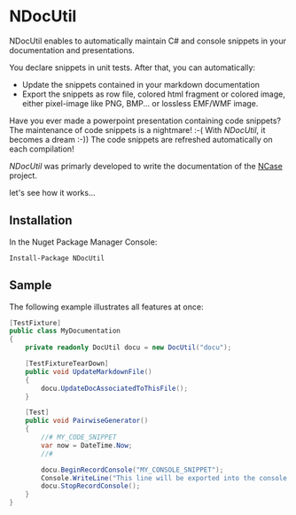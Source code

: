 NDocUtil
========

NDocUtil enables to automatically maintain C# and console snippets in your documentation and presentations. 

You declare snippets in unit tests. After that, you can automatically:

- Update the snippets contained in your markdown documentation 
- Export the snippets as row file, colored html fragment or colored image, either pixel-image like PNG, BMP... or lossless EMF/WMF image.

Have you ever made a powerpoint presentation containing code snippets? The maintenance of code snippets is a nightmare! :-( With *NDocUtil*, it becomes a dream :-)) The code snippets are refreshed automatically on each compilation!
  
*NDocUtil* was primarly developed to write the documentation of the [NCase] project. 

let's see how it works...

Installation
------------

In the Nuget Package Manager Console:

```
Install-Package NDocUtil
```

Sample
------

The following example illustrates all features at once:

```C#
[TestFixture]
public class MyDocumentation
{
    private readonly DocUtil docu = new DocUtil("docu");

    [TestFixtureTearDown]
    public void UpdateMarkdownFile()
    {
        docu.UpdateDocAssociatedToThisFile();
    }

    [Test]
    public void PairwiseGenerator()
    {
        //# MY_CODE_SNIPPET
        var now = DateTime.Now;
        //#

        docu.BeginRecordConsole("MY_CONSOLE_SNIPPET");
        Console.WriteLine("This line will be exported into the console snippet");
        docu.StopRecordConsole();
    }
}
```

[NCase]: https://github.com/jeromerg/NCase
